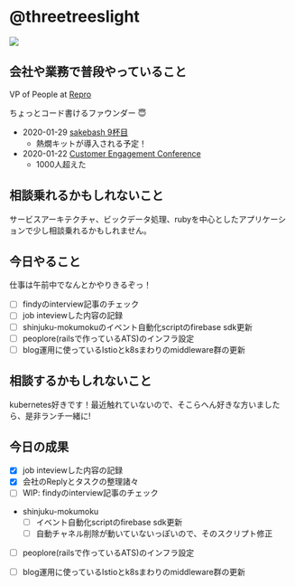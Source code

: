 # @threetreeslight

![](https://avatars3.githubusercontent.com/u/1057490?s=100&v=4)

## 会社や業務で普段やっていること

VP of People at [Repro](https://repro.io)

ちょっとコード書けるファウンダー :innocent:

- 2020-01-29 [sakebash 9杯目](https://repro.connpass.com/event/158632/)
  - 熱燗キットが導入される予定！
- 2020-01-22 [Customer Engagement Conference](https://cec-tokyo.com/)
  - 1000人超えた

## 相談乗れるかもしれないこと

サービスアーキテクチャ、ビックデータ処理、rubyを中心としたアプリケーションで少し相談乗れるかもしれません。

## 今日やること

仕事は午前中でなんとかやりきるぞっ！

- [ ] findyのinterview記事のチェック
- [ ] job inteviewした内容の記録
- [ ] shinjuku-mokumokuのイベント自動化scriptのfirebase sdk更新
- [ ] peoplore(railsで作っているATS)のインフラ設定
- [ ] blog運用に使っているIstioとk8sまわりのmiddleware群の更新

## 相談するかもしれないこと

kubernetes好きです！最近触れていないので、そこらへん好きな方いましたら、是非ランチ一緒に!

## 今日の成果

- [x] job inteviewした内容の記録
- [x] 会社のReplyとタスクの整理諸々
- [ ] WIP: findyのinterview記事のチェック
- shinjuku-mokumoku
  - [ ] イベント自動化scriptのfirebase sdk更新
  - [ ] 自動チャネル削除が動いていないっぽいので、そのスクリプト修正
- [ ] peoplore(railsで作っているATS)のインフラ設定
- [ ] blog運用に使っているIstioとk8sまわりのmiddleware群の更新


